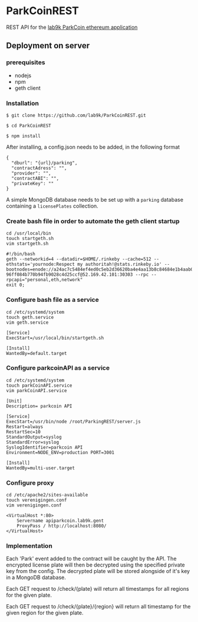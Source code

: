 # ParkCoinREST

REST API for the [lab9k ParkCoin ethereum application](https://github.com/lab9k/Parking)

## Deployment on server

### prerequisites

* nodejs
* npm
* geth client

### Installation

    $ git clone https://github.com/lab9k/ParkCoinREST.git

    $ cd ParkCoinREST

    $ npm install
    
After installing, a config.json needs to be added, in the following format

    {
      "dburl": "{url}/parking",
      "contractAdress": "",
      "provider": "",
      "contractABI": "",
      "privateKey": ""
    }
    
A simple MongoDB database needs to be set up with a `parking` database containing a `licensePlates` collection.


### Create bash file in order to automate the geth client startup
    cd /usr/local/bin
    touch startgeth.sh
    vim startgeth.sh
    
    #!/bin/bash
    geth --networkid=4 --datadir=$HOME/.rinkeby --cache=512 --ethstats='yournode:Respect my authoritah!@stats.rinkeby.io' --                 bootnodes=enode://a24ac7c5484ef4ed0c5eb2d36620ba4e4aa13b8c84684e1b4aab0cebea2ae45cb4d375b77eab56516d34bfbd3c1a833fc512
    96ff084b770b94fb9028c4d25ccf@52.169.42.101:30303 --rpc --rpcapi="personal,eth,network"
    exit 0;
  
### Configure bash file as a service
    cd /etc/systemd/system
    touch geth.service
    vim geth.service
    
    [Service]
    ExecStart=/usr/local/bin/startgeth.sh

    [Install]
    WantedBy=default.target
    
### Configure parkcoinAPI as a service
    cd /etc/systemd/system
    touch parkCoinAPI.service
    vim parkCoinAPI.service
    
    [Unit]
    Description= parkcoin API

    [Service]
    ExecStart=/usr/bin/node /root/ParkingREST/server.js
    Restart=always
    RestartSec=10
    StandardOutput=syslog
    StandardError=syslog
    SyslogIdentifier=parkcoin API
    Environment=NODE_ENV=production PORT=3001

    [Install]
    WantedBy=multi-user.target

### Configure proxy
    cd /etc/apache2/sites-available
    touch verenigingen.conf
    vim verenigingen.conf
    
    <VirtualHost *:80>
        Servername apiparkcoin.lab9k.gent
        ProxyPass / http://localhost:8080/
    </VirtualHost>
    
### Implementation

Each 'Park' event added to the contract will be caught by the API. The encrypted license plate will then be 
decrypted using the specified private key from the config. The decrypted plate will be stored alongside of it's key
in a MongoDB database.

Each GET request to /check/{plate} will return all timestamps for all regions for the given plate.

Each GET request to /check/{plate}/{region} will return all timestamp for the given region for the given plate.
